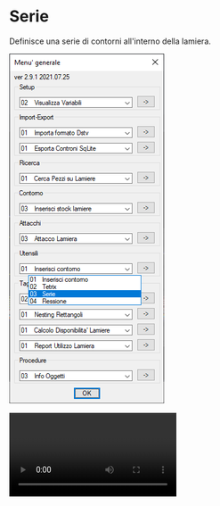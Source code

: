 # Serie

Definisce una serie di contorni all'interno della lamiera.

![Serie](/public/utensili/serie.png)

<video controls>
    <source src="/public/utensili/serie.mp4" type="video/mp4">
</video>
